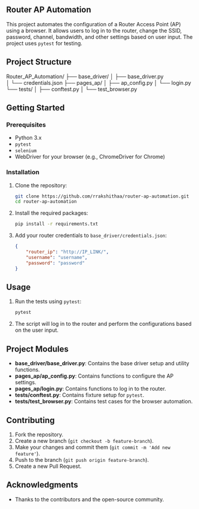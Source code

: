 ## Router AP Automation

This project automates the configuration of a Router Access Point (AP) using a browser. It allows users to log in to the router, change the SSID, password, channel, bandwidth, and other settings based on user input. The project uses `pytest` for testing.

## Project Structure

Router_AP_Automation/ 
├── base_driver/ 
│ ├── base_driver.py  
│ └── credentials.json 
├── pages_ap/ 
│ ├── ap_config.py 
│ └── login.py 
└── tests/ 
│ ├── conftest.py
│ └── test_browser.py



## Getting Started

### Prerequisites

- Python 3.x
- `pytest`
- `selenium`
- WebDriver for your browser (e.g., ChromeDriver for Chrome)

### Installation

1. Clone the repository:
    ```bash
    git clone https://github.com/rrakshithaa/router-ap-automation.git
    cd router-ap-automation
    ```

2. Install the required packages:
    ```bash
    pip install -r requirements.txt
    ```

3. Add your router credentials to `base_driver/credentials.json`:
    ```json
    {
        "router_ip": "http://IP_LINK/",
        "username": "username",
        "password": "password"
    }
    ```

## Usage

1. Run the tests using `pytest`:
    ```bash
    pytest
    ```

2. The script will log in to the router and perform the configurations based on the user input.

## Project Modules

- **base_driver/base_driver.py**: Contains the base driver setup and utility functions.
- **pages_ap/ap_config.py**: Contains functions to configure the AP settings.
- **pages_ap/login.py**: Contains functions to log in to the router.
- **tests/conftest.py**: Contains fixture setup for `pytest`.
- **tests/test_browser.py**: Contains test cases for the browser automation.

## Contributing

1. Fork the repository.
2. Create a new branch (`git checkout -b feature-branch`).
3. Make your changes and commit them (`git commit -m 'Add new feature'`).
4. Push to the branch (`git push origin feature-branch`).
5. Create a new Pull Request.

## Acknowledgments

- Thanks to the contributors and the open-source community.

